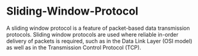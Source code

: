 # Sliding-Window-Protocol
A sliding window protocol is a feature of packet-based data transmission protocols. Sliding window protocols are used where reliable in-order delivery of packets is required, such as in the Data Link Layer (OSI model) as well as in the Transmission Control Protocol (TCP).
